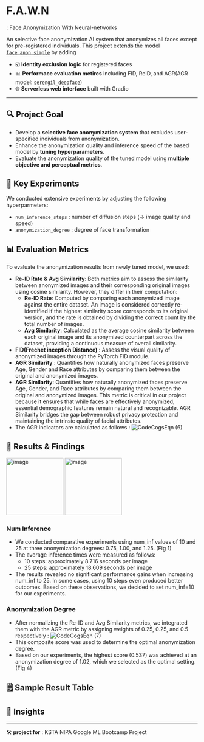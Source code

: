 # F.A.W.N
: Face Anonymization With Neural-networks

An selective face anonymization AI system that anonymizes all faces except for pre-registered individuals. This project extends the model [`face_anon_simple`](https://github.com/hanweikung/face_anon_simple) by adding
- ☑️ **Identity exclusion logic** for registered faces
- 📊 **Performace evaluation metircs** including FID, ReID, and AGR(AGR model: [`serengil_deepface`](https://github.com/serengil/deepface))
- 🌐 **Serverless web interface** built with Gradio

---
## 🔍 Project Goal
- Develop a **selective face anonymization system** that excludes user-specified individuals from anonymization.
- Enhance the anonymization quality and inference speed of the based model by **tuning hyperparameters**.
- Evaluate the anonymization quality of the tuned model using **multiple objective and perceptual metrics**.

## 🧪 Key Experiments
We conducted extensive experiments by adjusting the following hyperparmeters:
- `num_inference_steps` : number of diffusion steps (-> image quality and speed)
- `anonymization_degree` : degree of face transformation


## 📊 Evaluation Metrics
To evaluate the anonymization results from newly tuned model, we used:
- **Re-ID Rate & Avg Similarity**: Both metrics aim to assess the similarity between anonymized images and their corresponding original images using cosine similarity. However, they differ in their computation:
    - **Re-ID Rate**: Computed by comparing each anonymized image against the entire dataset. An image is considered correctly re-identified if the highest similarity score corresponds to its original version, and the rate is obtained by dividing the correct count by the total number of images.
    - **Avg Similarity**: Calculated as the average cosine similarity between each original image and its anonymized counterpart across the dataset, providing a continuous measure of overall similarity.
- **FID(Frechet inception Distance)** : Assess the visual quality of anonymized images through the PyTorch FID module.
- **AGR Similarity** : Quantifies how naturally anonymized faces preserve Age, Gender and Race attributes by comparing them between the original and anonymized images.
- **AGR Similarity**: Quantifies how naturally anonymized faces preserve Age, Gender, and Race attributes by comparing them between the original and anonymized images. This metric is critical in our project because it ensures that while faces are effectively anonymized, essential demographic features remain natural and recognizable. AGR Similarity bridges the gap between robust privacy protection and maintaining the intrinsic quality of facial attributes.
- The AGR indicators are calculated as follows : ![CodeCogsEqn (6)](https://github.com/user-attachments/assets/0061a7fa-a9e4-444b-9922-a26d7608077a)

## 💭 Results & Findings
<img src="https://github.com/user-attachments/assets/c0d03587-4907-421c-8809-b3b317aaa111" alt="image" height="150"/>
<img src="https://github.com/user-attachments/assets/df8deba6-fda6-44c6-886f-30bc67a1ca81" alt="image" height="150"/>

### Num Inference
- We conducted comparative experiments using num_inf values of 10 and 25 at three anonymization degrees: 0.75, 1.00, and 1.25. (Fig 1)
- The average inference times were measured as follows:
    - 10 steps: approximately 8.716 seconds per image
    - 25 steps: approximately 18.609 seconds per image
- The results revealed no significant performance gains when increasing num_inf to 25. In some cases, using 10 steps even produced better outcomes. Based on these observations, we decided to set num_inf=10 for our experiments.
### Anonymization Degree
- After normalizing the Re-ID and Avg Similarity metrics, we integrated them with the AGR metric by assigning weights of 0.25, 0.25, and 0.5 respectively : ![CodeCogsEqn (7)](https://github.com/user-attachments/assets/9545b16d-ea9c-40d7-a294-c98a9f83fd19)
- This composite score was used to determine the optimal anonymization degree.
- Based on our experiments, the highest score (0.537) was achieved at an anonymization degree of 1.02, which we selected as the optimal setting. (Fig 4)

## 🗒️ Sample Result Table


## 🧠 Insights

---
🛠️ **project for** : KSTA NIPA Google ML Bootcamp Project 


